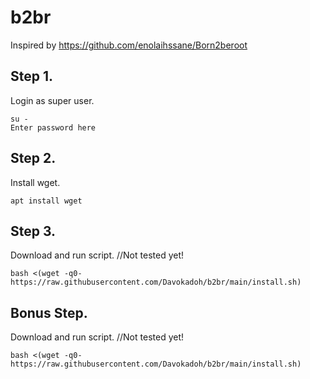 # b2br
Inspired by
https://github.com/enolaihssane/Born2beroot

## Step 1.
Login as super user.

    su -
    Enter password here

## Step 2.
Install wget.

    apt install wget

## Step 3.
Download and run script. //Not tested yet!

	bash <(wget -q0- https://raw.githubusercontent.com/Davokadoh/b2br/main/install.sh)

## Bonus Step.
Download and run script. //Not tested yet!

	bash <(wget -q0- https://raw.githubusercontent.com/Davokadoh/b2br/main/install.sh)
